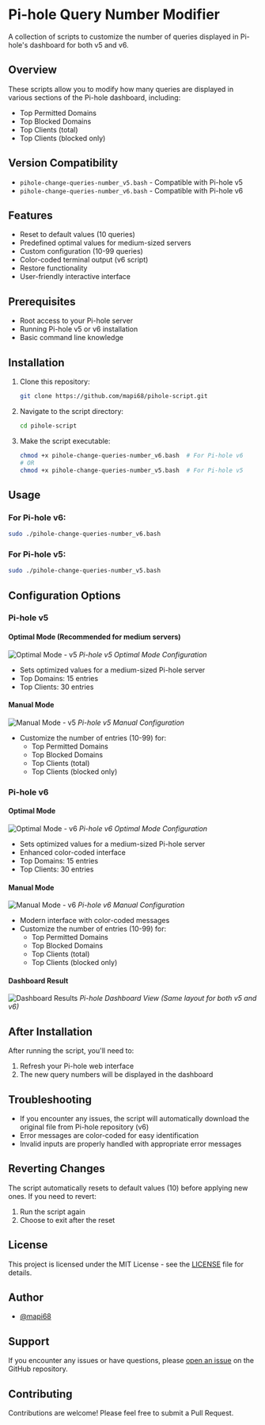 # Pi-hole Query Number Modifier

A collection of scripts to customize the number of queries displayed in Pi-hole's dashboard for both v5 and v6.

## Overview

These scripts allow you to modify how many queries are displayed in various sections of the Pi-hole dashboard, including:
- Top Permitted Domains
- Top Blocked Domains
- Top Clients (total)
- Top Clients (blocked only)

## Version Compatibility

- `pihole-change-queries-number_v5.bash` - Compatible with Pi-hole v5
- `pihole-change-queries-number_v6.bash` - Compatible with Pi-hole v6

## Features

- Reset to default values (10 queries)
- Predefined optimal values for medium-sized servers
- Custom configuration (10-99 queries)
- Color-coded terminal output (v6 script)
- Restore functionality
- User-friendly interactive interface

## Prerequisites

- Root access to your Pi-hole server
- Running Pi-hole v5 or v6 installation
- Basic command line knowledge

## Installation

1. Clone this repository:
   ```bash
   git clone https://github.com/mapi68/pihole-script.git
   ```

2. Navigate to the script directory:
   ```bash
   cd pihole-script
   ```

3. Make the script executable:
   ```bash
   chmod +x pihole-change-queries-number_v6.bash  # For Pi-hole v6
   # OR
   chmod +x pihole-change-queries-number_v5.bash  # For Pi-hole v5
   ```

## Usage

### For Pi-hole v6:
```bash
sudo ./pihole-change-queries-number_v6.bash
```

### For Pi-hole v5:
```bash
sudo ./pihole-change-queries-number_v5.bash
```

## Configuration Options

### Pi-hole v5

#### Optimal Mode (Recommended for medium servers)
![Optimal Mode - v5](images/optimal_v5.png)
*Pi-hole v5 Optimal Mode Configuration*
- Sets optimized values for a medium-sized Pi-hole server
- Top Domains: 15 entries
- Top Clients: 30 entries

#### Manual Mode
![Manual Mode - v5](images/manual_v5.png)
*Pi-hole v5 Manual Configuration*
- Customize the number of entries (10-99) for:
  - Top Permitted Domains
  - Top Blocked Domains
  - Top Clients (total)
  - Top Clients (blocked only)

### Pi-hole v6

#### Optimal Mode
![Optimal Mode - v6](images/optimal_v6.png)
*Pi-hole v6 Optimal Mode Configuration*
- Sets optimized values for a medium-sized Pi-hole server
- Enhanced color-coded interface
- Top Domains: 15 entries
- Top Clients: 30 entries

#### Manual Mode
![Manual Mode - v6](images/manual_v6.png)
*Pi-hole v6 Manual Configuration*
- Modern interface with color-coded messages
- Customize the number of entries (10-99) for:
  - Top Permitted Domains
  - Top Blocked Domains
  - Top Clients (total)
  - Top Clients (blocked only)

#### Dashboard Result
![Dashboard Results](images/top.png)
*Pi-hole Dashboard View (Same layout for both v5 and v6)*

## After Installation

After running the script, you'll need to:
1. Refresh your Pi-hole web interface
2. The new query numbers will be displayed in the dashboard

## Troubleshooting

- If you encounter any issues, the script will automatically download the original file from Pi-hole repository (v6)
- Error messages are color-coded for easy identification
- Invalid inputs are properly handled with appropriate error messages

## Reverting Changes

The script automatically resets to default values (10) before applying new ones. If you need to revert:
1. Run the script again
2. Choose to exit after the reset

## License

This project is licensed under the MIT License - see the [LICENSE](LICENSE) file for details.

## Author

- [@mapi68](https://github.com/mapi68)

## Support

If you encounter any issues or have questions, please [open an issue](https://github.com/mapi68/pihole-script/issues) on the GitHub repository.

## Contributing

Contributions are welcome! Please feel free to submit a Pull Request.